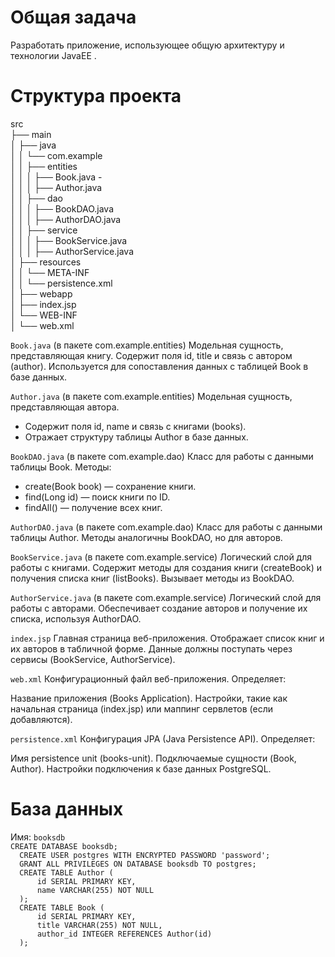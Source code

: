 # Общая задача
Разработать приложение, использующее общую архитектуру и технологии JavaEE . <br>

# Структура проекта
src <br>
├── main <br>
│   ├── java <br>
│   │   └── com.example <br>
│   │       ├── entities <br>
│   │       │   ├── Book.java - <br>
│   │       │   ├── Author.java <br>
│   │       ├── dao <br>
│   │       │   ├── BookDAO.java <br>
│   │       │   ├── AuthorDAO.java <br>
│   │       ├── service <br>
│   │       │   ├── BookService.java <br>
│   │       │   ├── AuthorService.java <br>
│   ├── resources <br>
│   │   └── META-INF <br>
│   │       └── persistence.xml <br>
│   ├── webapp <br>
│       ├── index.jsp <br>
│       └── WEB-INF <br>
│           └── web.xml <br>

`Book.java` (в пакете com.example.entities)
Модельная сущность, представляющая книгу.
Содержит поля id, title и связь с автором (author).
Используется для сопоставления данных с таблицей Book в базе данных.

`Author.java` (в пакете com.example.entities)
Модельная сущность, представляющая автора.
- Содержит поля id, name и связь с книгами (books).
- Отражает структуру таблицы Author в базе данных.

`BookDAO.java` (в пакете com.example.dao)
Класс для работы с данными таблицы Book.
Методы:

- create(Book book) — сохранение книги.
- find(Long id) — поиск книги по ID.
- findAll() — получение всех книг.
  
`AuthorDAO.java` (в пакете com.example.dao)
Класс для работы с данными таблицы Author.
Методы аналогичны BookDAO, но для авторов.

`BookService.java` (в пакете com.example.service)
Логический слой для работы с книгами.
Содержит методы для создания книги (createBook) и получения списка книг (listBooks).
Вызывает методы из BookDAO.

`AuthorService.java` (в пакете com.example.service)
Логический слой для работы с авторами.
Обеспечивает создание авторов и получение их списка, используя AuthorDAO.

`index.jsp`
Главная страница веб-приложения.
Отображает список книг и их авторов в табличной форме.
Данные должны поступать через сервисы (BookService, AuthorService).

`web.xml`
Конфигурационный файл веб-приложения.
Определяет:

Название приложения (Books Application).
Настройки, такие как начальная страница (index.jsp) или маппинг сервлетов (если добавляются).

`persistence.xml`
Конфигурация JPA (Java Persistence API).
Определяет:

Имя persistence unit (books-unit).
Подключаемые сущности (Book, Author).
Настройки подключения к базе данных PostgreSQL.


# База данных
Имя: `booksdb` <br>
`CREATE DATABASE booksdb;` <br>
`  CREATE USER postgres WITH ENCRYPTED PASSWORD 'password';` <br>
`  GRANT ALL PRIVILEGES ON DATABASE booksdb TO postgres;`<br>
`  CREATE TABLE Author (`<br>
`      id SERIAL PRIMARY KEY,`<br>
`      name VARCHAR(255) NOT NULL`<br>
`  );`<br>
`  CREATE TABLE Book (`<br>
`      id SERIAL PRIMARY KEY,`<br>
`      title VARCHAR(255) NOT NULL,`<br>
`      author_id INTEGER REFERENCES Author(id)`<br>
`  );`
